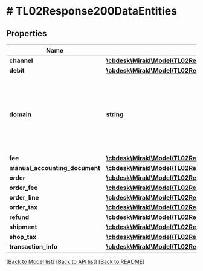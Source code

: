 # # TL02Response200DataEntities

## Properties

Name | Type | Description | Notes
------------ | ------------- | ------------- | -------------
**channel** | [**\cbdesk\Mirakl\Model\TL02Response200DataEntitiesChannel**](TL02Response200DataEntitiesChannel.md) |  | [optional]
**debit** | [**\cbdesk\Mirakl\Model\TL02Response200DataEntitiesDebit**](TL02Response200DataEntitiesDebit.md) |  | [optional]
**domain** | **string** | The domain of the entities related to the transaction line (PRODUCT or SERVICE) | [optional]
**fee** | [**\cbdesk\Mirakl\Model\TL02Response200DataEntitiesFee**](TL02Response200DataEntitiesFee.md) |  | [optional]
**manual_accounting_document** | [**\cbdesk\Mirakl\Model\TL02Response200DataEntitiesManualAccountingDocument**](TL02Response200DataEntitiesManualAccountingDocument.md) |  | [optional]
**order** | [**\cbdesk\Mirakl\Model\TL02Response200DataEntitiesOrder**](TL02Response200DataEntitiesOrder.md) |  | [optional]
**order_fee** | [**\cbdesk\Mirakl\Model\TL02Response200DataEntitiesOrderFee**](TL02Response200DataEntitiesOrderFee.md) |  | [optional]
**order_line** | [**\cbdesk\Mirakl\Model\TL02Response200DataEntitiesOrderLine**](TL02Response200DataEntitiesOrderLine.md) |  | [optional]
**order_tax** | [**\cbdesk\Mirakl\Model\TL02Response200DataEntitiesOrderTax**](TL02Response200DataEntitiesOrderTax.md) |  | [optional]
**refund** | [**\cbdesk\Mirakl\Model\TL02Response200DataEntitiesRefund**](TL02Response200DataEntitiesRefund.md) |  | [optional]
**shipment** | [**\cbdesk\Mirakl\Model\TL02Response200DataEntitiesShipment**](TL02Response200DataEntitiesShipment.md) |  | [optional]
**shop_tax** | [**\cbdesk\Mirakl\Model\TL02Response200DataEntitiesShopTax**](TL02Response200DataEntitiesShopTax.md) |  | [optional]
**transaction_info** | [**\cbdesk\Mirakl\Model\TL02Response200DataEntitiesTransactionInfo**](TL02Response200DataEntitiesTransactionInfo.md) |  | [optional]

[[Back to Model list]](../../README.md#models) [[Back to API list]](../../README.md#endpoints) [[Back to README]](../../README.md)
